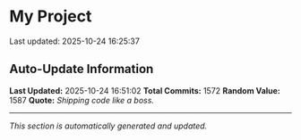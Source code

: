 # My Project


Last updated: 2025-10-24 16:25:37











































































































































































































































































































































































































































































































































































































































































































































































































































































































































































































































































































































































































































































































































































































































































































































































































































































































































































































































































































































































































































## Auto-Update Information

**Last Updated:** 2025-10-24 16:51:02
**Total Commits:** 1572
**Random Value:** 1587
**Quote:** _Shipping code like a boss._

---
_This section is automatically generated and updated._